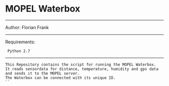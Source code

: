 MOPEL Waterbox
==========
___
Author: Florian Frank
___

Requirements:
```
 Python 2.7
```
___

```
This Repository contains the script for running the MOPEL Waterbox.
It reads sensordata for distance, temperature, humidity and gps data
and sends it to the MOPEL server.
The Waterbox can be connected with its unique ID.
``